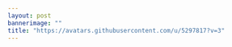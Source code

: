```yaml
---
layout: post
bannerimage: ""
title: "https://avatars.githubusercontent.com/u/5297817?v=3"
---
```



